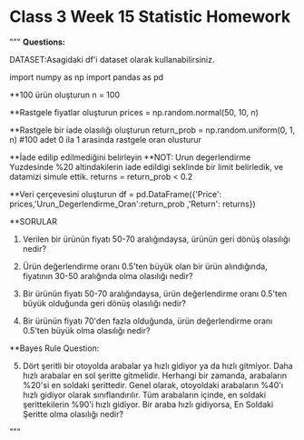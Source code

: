 # Class 3 Week 15 Statistic Homework

"""
**Questions:**

DATASET:Asagidaki df'i dataset olarak kullanabilirsiniz.

import numpy as np
import pandas as pd

**100 ürün oluşturun
n = 100

**Rastgele fiyatlar oluşturun
prices = np.random.normal(50, 10, n)

**Rastgele bir iade olasılığı oluşturun
return_prob = np.random.uniform(0, 1, n) #100 adet 0 ila 1 arasinda rastgele oran olusturur

**İade edilip edilmediğini belirleyin
**NOT: Urun degerlendirme Yuzdesinde %20 altindakilerin iade edildigi seklinde bir limit belirledik, ve datamizi simule ettik.
returns = return_prob < 0.2

**Veri çerçevesini oluşturun
df = pd.DataFrame({'Price': prices,'Urun_Degerlendirme_Oran':return_prob ,'Return': returns})

**SORULAR
1. Verilen bir ürünün fiyatı 50-70 aralığındaysa, ürünün geri dönüş olasılığı nedir?

2. Ürün değerlendirme oranı 0.5'ten büyük olan bir ürün alındığında, fiyatının 30-50 aralığında olma olasılığı nedir?

3. Bir ürünün fiyatı 50-70 aralığındaysa, ürün değerlendirme oranı 0.5'ten büyük olduğunda geri dönüş olasılığı nedir?

4. Bir ürünün fiyatı 70'den fazla olduğunda, ürün değerlendirme oranı 0.5'ten büyük olma olasılığı nedir?

**Bayes Rule Question:

5. Dört şeritli bir otoyolda arabalar ya hızlı gidiyor ya da hızlı gitmiyor. Daha hızlı arabalar en sol şeritte gitmelidir. Herhangi bir zamanda, arabaların %20'si en soldaki şerittedir. Genel olarak, otoyoldaki arabaların %40'ı hızlı gidiyor olarak sınıflandırılır. Tüm arabaların içinde, en soldaki şerittekilerin %90'i hızlı gidiyor. Bir araba hızlı gidiyorsa, En Soldaki Şeritte olma olasılığı nedir?

"""
